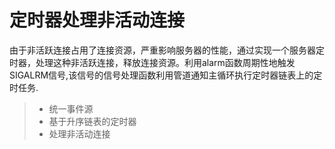
定时器处理非活动连接
===============

由于非活跃连接占用了连接资源，严重影响服务器的性能，通过实现一个服务器定时器，处理这种非活跃连接，释放连接资源。利用alarm函数周期性地触发SIGALRM信号,该信号的信号处理函数利用管道通知主循环执行定时器链表上的定时任务.
>
> * 统一事件源
> * 基于升序链表的定时器
> * 处理非活动连接
